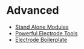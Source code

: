 # Advanced

* [Stand Alone Modules](/chapter1/advanced/stand-alone-modules.md)
* [Powerful Electrode Tools](/chapter1/advanced/powerful-electrode-tools.md)
* [Electrode Boilerplate](/chapter1/advanced/you-can-view-an-example-bundleanalyzetsv-output-using-the-electrode-boilerplate-code.md)



